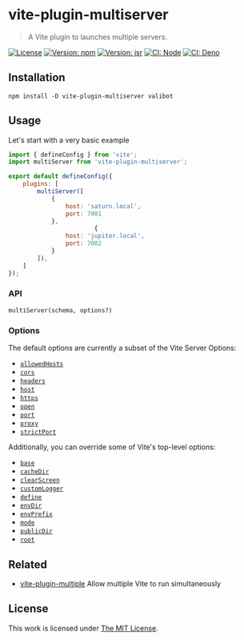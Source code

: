 # vite-plugin-multiserver

> A Vite plugin to launches multiple servers.

[![License](https://img.shields.io/github/license/idleberg/vite-plugin-multiserver?color=blue&style=for-the-badge)](https://github.com/idleberg/vite-plugin-multiserver/blob/main/LICENSE)
[![Version: npm](https://img.shields.io/npm/v/vite-plugin-multiserver?style=for-the-badge)](https://www.npmjs.org/package/vite-plugin-multiserver)
[![Version: jsr](https://img.shields.io/jsr/v/@idleberg/vite-plugin-multiserver?style=for-the-badge)](https://jsr.io/@idleberg/vite-plugin-multiserver)
[![CI: Node](https://img.shields.io/github/actions/workflow/status/idleberg/vite-plugin-multiserver/node.yml?logo=nodedotjs&logoColor=white&style=for-the-badge)](https://github.com/idleberg/vite-plugin-multiserver/actions/workflows/node.yml)
[![CI: Deno](https://img.shields.io/github/actions/workflow/status/idleberg/vite-plugin-multiserver/deno.yml?logo=deno&logoColor=white&style=for-the-badge)](https://github.com/idleberg/vite-plugin-multiserver/actions/workflows/deno.yml)

## Installation

```shell
npm install -D vite-plugin-multiserver valibot
```

## Usage

Let's start with a very basic example

```javascript
import { defineConfig } from 'vite';
import multiServer from 'vite-plugin-multiserver';

export default defineConfig({
	plugins: [
		multiServer([
			{
				host: 'saturn.local',
				port: 7001
			},
						{
				host: 'jupiter.local',
				port: 7002
			}
		]),
	]
});
```

### API

`multiServer(schema, options?)`

### Options

The default options are currently a subset of the Vite Server Options:

- [`allowedHosts`](https://vite.dev/config/server-options.html#server-allowedhosts)
- [`cors`](https://vite.dev/config/server-options.html#server-cors)
- [`headers`](https://vite.dev/config/server-options.html#server-headers)
- [`host`](https://vite.dev/config/server-options.html#server-host)
- [`https`](https://vite.dev/config/server-options.html#server-https)
- [`open`](https://vite.dev/config/server-options.html#server-open)
- [`port`](https://vite.dev/config/server-options.html#server-port)
- [`proxy`](https://vite.dev/config/server-options.html#server-proxy)
- [`strictPort`](https://vite.dev/config/server-options.html#server-strictport)

Additionally, you can override some of Vite's top-level options:

- [`base`](https://vite.dev/config/shared-options.html#base)
- [`cacheDir`](https://vite.dev/config/shared-options.html#cachedir)
- [`clearScreen`](https://vite.dev/config/shared-options.html#clearscreen)
- [`customLogger`](https://vite.dev/config/shared-options.html#customlogger)
- [`define`](https://vite.dev/config/shared-options.html#define)
- [`envDir`](https://vite.dev/config/shared-options.html#envdir)
- [`envPrefix`](https://vite.dev/config/shared-options.html#envprefix)
- [`mode`](https://vite.dev/config/shared-options.html#mode)
- [`publicDir`](https://vite.dev/config/shared-options.html#publicdir)
- [`root`](https://vite.dev/config/shared-options.html#root)

## Related

- [vite-plugin-multiple](https://github.com/vite-plugin/vite-plugin-multiple) Allow multiple Vite to run simultaneously

## License

This work is licensed under [The MIT License](LICENSE).
